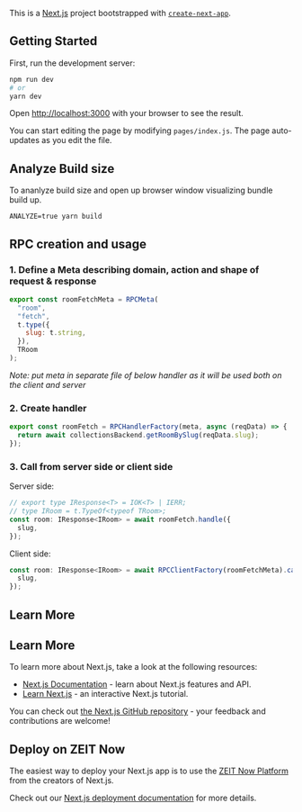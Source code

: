 This is a [Next.js](https://nextjs.org/) project bootstrapped with [`create-next-app`](https://github.com/zeit/next.js/tree/canary/packages/create-next-app).

## Getting Started

First, run the development server:

```bash
npm run dev
# or
yarn dev
```

Open [http://localhost:3000](http://localhost:3000) with your browser to see the result.

You can start editing the page by modifying `pages/index.js`. The page auto-updates as you edit the file.

## Analyze Build size

To ananlyze build size and open up browser window visualizing bundle build up.

`ANALYZE=true yarn build`

## RPC creation and usage

### 1. Define a Meta describing domain, action and shape of request & response

```javascript
export const roomFetchMeta = RPCMeta(
  "room",
  "fetch",
  t.type({
    slug: t.string,
  }),
  TRoom
);
```

_Note: put meta in separate file of below handler as it will be used both on the client and server_

### 2. Create handler

```javascript
export const roomFetch = RPCHandlerFactory(meta, async (reqData) => {
  return await collectionsBackend.getRoomBySlug(reqData.slug);
});
```

### 3. Call from server side or client side

Server side:

```javascript
// export type IResponse<T> = IOK<T> | IERR;
// type IRoom = t.TypeOf<typeof TRoom>;
const room: IResponse<IRoom> = await roomFetch.handle({
  slug,
});
```

Client side:

```javascript
const room: IResponse<IRoom> = await RPCClientFactory(roomFetchMeta).call({
  slug,
});
```

## Learn More

## Learn More

To learn more about Next.js, take a look at the following resources:

- [Next.js Documentation](https://nextjs.org/docs) - learn about Next.js features and API.
- [Learn Next.js](https://nextjs.org/learn) - an interactive Next.js tutorial.

You can check out [the Next.js GitHub repository](https://github.com/zeit/next.js/) - your feedback and contributions are welcome!

## Deploy on ZEIT Now

The easiest way to deploy your Next.js app is to use the [ZEIT Now Platform](https://zeit.co/import?utm_medium=default-template&filter=next.js&utm_source=create-next-app&utm_campaign=create-next-app-readme) from the creators of Next.js.

Check out our [Next.js deployment documentation](https://nextjs.org/docs/deployment) for more details.

